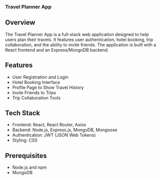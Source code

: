 ### Travel Planner App

## Overview

The Travel Planner App is a full-stack web application designed to help users plan their travels. It features user authentication, hotel booking, trip collaboration, and the ability to invite friends. The application is built with a React frontend and an Express/MongoDB backend.

## Features

- User Registration and Login
- Hotel Booking Interface
- Profile Page to Show Travel History
- Invite Friends to Trips
- Trip Collaboration Tools

## Tech Stack

- Frontend: React, React Router, Axios
- Backend: Node.js, Express.js, MongoDB, Mongoose
- Authentication: JWT (JSON Web Tokens)
- Styling: CSS

## Prerequisites

- Node.js and npm
- MongoDB
